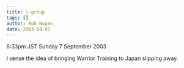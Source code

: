 ```yaml
---
title: i-group
tags: []
author: Rob Nugen
date: 2003-09-07
---
```


<p class=date>6:33pm JST Sunday 7 September 2003</p>

<p>I sense the idea of bringing Warrior Training to Japan slipping
away.</p>
